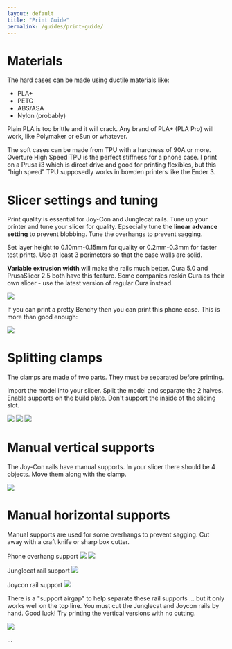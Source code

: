 ```yaml
---
layout: default
title: "Print Guide"
permalink: /guides/print-guide/
---
```


# Materials

The hard cases can be made using ductile materials like:
 - PLA+
 - PETG
 - ABS/ASA
 - Nylon (probably)
 
Plain PLA is too brittle and it will crack. Any brand of PLA+ (PLA Pro) will work, like Polymaker or eSun or whatever.

The soft cases can be made from TPU with a hardness of 90A or more. Overture High Speed TPU is the perfect stiffness for a phone case. I print on a Prusa i3 which is direct drive and good for printing flexibles, but this "high speed" TPU supposedly works in bowden printers like the Ender 3.

# Slicer settings and tuning

Print quality is essential for Joy-Con and Junglecat rails. Tune up your printer and tune your slicer for quality. Epsecially tune the **linear advance setting** to prevent blobbing. Tune the overhangs to prevent sagging.

Set layer height to 0.10mm-0.15mm for quality or 0.2mm-0.3mm for faster test prints. Use at least 3 perimeters so that the case walls are solid.

**Variable extrusion width** will make the rails much better. Cura 5.0 and PrusaSlicer 2.5 both have this feature. Some companies reskin Cura as their own slicer - use the latest version of regular Cura instead.

![](/Cuttlephone/images/print-guide/arachne.png)

If you can print a pretty Benchy then you can print this phone case. This is more than good enough:

![](/Cuttlephone/images/print-guide/benchy.jpg)

# Splitting clamps

The clamps are made of two parts. They must be separated before printing.

Import the model into your slicer. Split the model and separate the 2 halves. Enable supports on the build plate. Don't support the inside of the sliding slot.

![](/Cuttlephone/images/print-guide/split1.png)
![](/Cuttlephone/images/print-guide/split2.png)
![](/Cuttlephone/images/print-guide/split3.png)

# Manual vertical supports
The Joy-Con rails have manual supports. In your slicer there should be 4 objects. Move them along with the clamp. 

![](/Cuttlephone/images/print-guide/split4.png)

# Manual horizontal supports 

Manual supports are used for some overhangs to prevent sagging. Cut away with a craft knife or sharp box cutter.

Phone overhang support
![](/Cuttlephone/images/print-guide/manual-phone1.png)
![](/Cuttlephone/images/print-guide/manual-phone2.png)

Junglecat rail support
![](/Cuttlephone/images/print-guide/manual-junglecat.png)

Joycon rail support
![](/Cuttlephone/images/print-guide/manual-joycon.png)

There is a "support airgap" to help separate these rail supports ... but it only works well on the top line. You must cut the Junglecat and Joycon rails by hand. Good luck! Try printing the vertical versions with no cutting.

![](/Cuttlephone/images/print-guide/cut-rail.jpg)

...